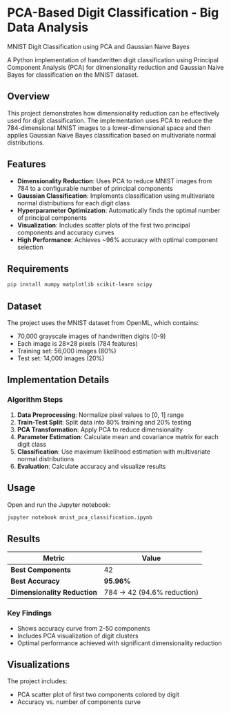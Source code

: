 # PCA-Based Digit Classification - Big Data Analysis

MNIST Digit Classification using PCA and Gaussian Naive Bayes

A Python implementation of handwritten digit classification using Principal Component Analysis (PCA) for dimensionality reduction and Gaussian Naive Bayes for classification on the MNIST dataset.

## Overview

This project demonstrates how dimensionality reduction can be effectively used for digit classification. The implementation uses PCA to reduce the 784-dimensional MNIST images to a lower-dimensional space and then applies Gaussian Naive Bayes classification based on multivariate normal distributions.

## Features

- **Dimensionality Reduction**: Uses PCA to reduce MNIST images from 784 to a configurable number of principal components
- **Gaussian Classification**: Implements classification using multivariate normal distributions for each digit class
- **Hyperparameter Optimization**: Automatically finds the optimal number of principal components
- **Visualization**: Includes scatter plots of the first two principal components and accuracy curves
- **High Performance**: Achieves ~96% accuracy with optimal component selection

## Requirements

```bash
pip install numpy matplotlib scikit-learn scipy
```

## Dataset

The project uses the MNIST dataset from OpenML, which contains:
- 70,000 grayscale images of handwritten digits (0-9)
- Each image is 28×28 pixels (784 features)
- Training set: 56,000 images (80%)
- Test set: 14,000 images (20%)

## Implementation Details

### Algorithm Steps

1. **Data Preprocessing**: Normalize pixel values to [0, 1] range
2. **Train-Test Split**: Split data into 80% training and 20% testing
3. **PCA Transformation**: Apply PCA to reduce dimensionality
4. **Parameter Estimation**: Calculate mean and covariance matrix for each digit class
5. **Classification**: Use maximum likelihood estimation with multivariate normal distributions
6. **Evaluation**: Calculate accuracy and visualize results

## Usage

Open and run the Jupyter notebook:
```bash
jupyter notebook mnist_pca_classification.ipynb
```

## Results

| Metric | Value |
|--------|-------|
| **Best Components** | 42 |
| **Best Accuracy** | **95.96%** |
| **Dimensionality Reduction** | 784 → 42 (94.6% reduction) |

### Key Findings
- Shows accuracy curve from 2-50 components
- Includes PCA visualization of digit clusters
- Optimal performance achieved with significant dimensionality reduction

## Visualizations

The project includes:
-  PCA scatter plot of first two components colored by digit
-  Accuracy vs. number of components curve
